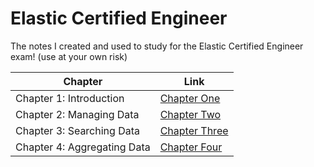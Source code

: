 # Elastic Certified Engineer

The notes I created and used to study for the Elastic Certified Engineer exam! (use at your own risk)

| Chapter                     | Link                                           |
| --------------------------- | ---------------------------------------------- |
| Chapter 1: Introduction     | [Chapter One](./Chapters/Chapter%20One.md)     |
| Chapter 2: Managing Data    | [Chapter Two](./Chapters/Chapter%20Two.md)     |
| Chapter 3: Searching Data   | [Chapter Three](./Chapters/Chapter%20Three.md) |
| Chapter 4: Aggregating Data | [Chapter Four](./Chapters/Chapter%20Four.md)   |